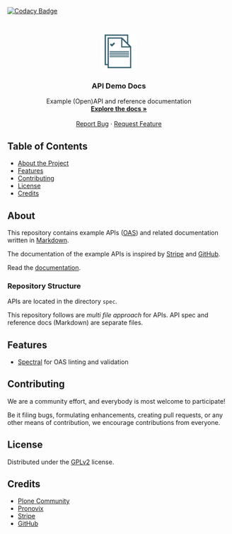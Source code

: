 [![Codacy Badge](https://api.codacy.com/project/badge/Grade/deda128a2434498fba079138b4eac9c0)](https://www.codacy.com/app/ocular-d/api-demo-docs?utm_source=github.com&amp;utm_medium=referral&amp;utm_content=ocular-d/api-demo-docs&amp;utm_campaign=Badge_Grade)

<!-- PROJECT LOGO -->

<br />
<p align="center">
  <a href="https://github.com/ocular-d/api-demo-docs">
    <img src="docs/assets/ocular-d-logo.png" alt="Logo" width="80" height="80">
  </a>

<!-- vale off -->

  <h3 align="center">API Demo Docs</h3>
<!-- vale on -->
  <p align="center">
    Example (Open)API and reference documentation
    <br />
    <a href="https://github.com/ocular-d/api-demo-docs"><strong>Explore the docs »</strong></a>
    <br />
    <br />
    <a href="https://github.com/ocular-d/api-demo-docs/issues">Report Bug</a>
    ·
    <a href="https://github.com/ocular-d/api-demo-docs/issues">Request Feature</a>
  </p>
</p>

<!-- TABLE OF CONTENTS -->

## Table of Contents

- [About the Project](#about)
- [Features](#features)
- [Contributing](#contributing)
- [License](#license)
- [Credits](#credits)

## About

This repository contains example APIs ([OAS](https://en.wikipedia.org/wiki/OpenAPI_Specification "Link to OAS on Wikipedia"))
and related documentation written in [Markdown](https://en.wikipedia.org/wiki/Markdown "Link to Wikipedia").

The documentation of the example APIs is inspired by [Stripe](https://stripe.com/docs/api) and [GitHub](https://developer.github.com/v3/guides/getting-started/).

Read the [documentation](https://ocular-d.github.io/api-demo-docs/ "Link to the project docs").

### Repository Structure

APIs are located in the directory `spec`.

This repository follows are *multi file approach* for APIs.
API spec and reference docs (Markdown) are separate files.

## Features

- [Spectral](https://stoplight.io/open-source/spectral "Link to Website of Spectral") for OAS linting and validation

## Contributing

We are a community effort, and everybody is most welcome to participate!

Be it filing bugs, formulating enhancements, creating pull requests, or any other means of contribution, we encourage contributions from everyone.

## License

Distributed under the [GPLv2](https://www.gnu.org/licenses/old-licenses/gpl-2.0.en.html "Link to license") license.

## Credits

- [Plone Community](https://plone.org "Link to website of Plone")
- [Pronovix](https://pronovix.com/ "Link to Pronovix website")
- [Stripe](https://stripe.com/docs/api)
- [GitHub](https://developer.github.com/v3/guides/getting-started/)
